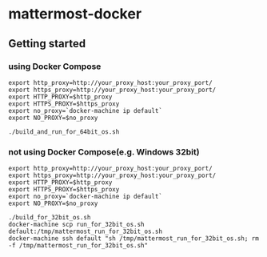 # mattermost-docker

## Getting started

### using Docker Compose
```shell
export http_proxy=http://your_proxy_host:your_proxy_port/
export https_proxy=http://your_proxy_host:your_proxy_port/
export HTTP_PROXY=$http_proxy
export HTTPS_PROXY=$https_proxy
export no_proxy=`docker-machine ip default`
export NO_PROXY=$no_proxy

./build_and_run_for_64bit_os.sh
```
### not using Docker Compose(e.g. Windows 32bit)
```shell
export http_proxy=http://your_proxy_host:your_proxy_port/
export https_proxy=http://your_proxy_host:your_proxy_port/
export HTTP_PROXY=$http_proxy
export HTTPS_PROXY=$https_proxy
export no_proxy=`docker-machine ip default`
export NO_PROXY=$no_proxy

./build_for_32bit_os.sh
docker-machine scp run_for_32bit_os.sh default:/tmp/mattermost_run_for_32bit_os.sh
docker-machine ssh default "sh /tmp/mattermost_run_for_32bit_os.sh; rm -f /tmp/mattermost_run_for_32bit_os.sh"
```
